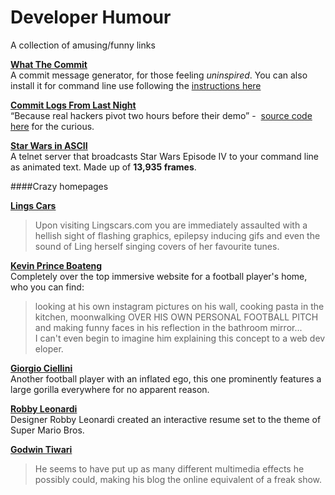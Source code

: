 # Developer Humour
A collection of amusing/funny links

**[What The Commit](http://whatthecommit.com/)**    
A commit message generator, for those feeling _uninspired_. You can also install it for command line use following the [instructions here](https://github.com/lwe/whatthecommit) 

**[Commit Logs From Last Night](http://www.commitlogsfromlastnight.com/ )**  
“Because real hackers pivot two hours before their demo” -  
[source code here](https://github.com/astanway/Commit-Logs-From-Last-Night/blob/master/scrape.py#L98) for the curious. 

**[Star Wars in ASCII](http://www.asciimation.co.nz/)**  
A telnet server that broadcasts Star Wars Episode IV to your command line as animated text. Made up of **13,935 frames**.

####Crazy homepages

**[Lings Cars](www.lingscars.com)**  
>Upon visiting Lingscars.com you are immediately assaulted with a hellish sight of flashing graphics, epilepsy inducing gifs and even the sound of Ling herself singing covers of her favourite tunes.

**[Kevin Prince Boateng](kpboateng.com)**  
Completely over the top immersive website for a football player's home, who you can find: 
>looking at his own instagram pictures on his wall, cooking pasta in the kitchen, moonwalking OVER HIS OWN PERSONAL FOOTBALL PITCH and making funny faces in his reflection in the bathroom mirror... I can't even begin to imagine him explaining this concept to a web developer. 

**[Giorgio Ciellini](http://www.giorgiochiellini.com/)**  
Another football player with an inflated ego, this one prominently features a large gorilla everywhere for no apparent reason.

**[Robby Leonardi](http://www.rleonardi.com/interactive-resume/)**  
Designer Robby Leonardi created an interactive resume set to the theme of Super Mario Bros.

**[Godwin Tiwari](http://govindtiwari.blogspot.co.uk)**  
>He seems to have put up as many different multimedia effects he possibly could, making his blog the online equivalent of a freak show.
